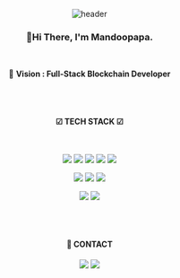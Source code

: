 <div align=center>
  
![header](https://capsule-render.vercel.app/api?type=waving&color=timeGradient&height=280&section=header&text=Mandoopapa&fontSize=80&animation=fadeIn)

### 👋Hi There, I'm Mandoopapa.

  <br>
  
🎯 **Vision : Full-Stack Blockchain Developer**
  
  <br><br>
  
#### ☑ TECH STACK ☑

  <br>
  
  <img src="https://img.shields.io/badge/-HTML-orange?style=flat-square&logo=html5&logoColor=black"/> <img src="https://img.shields.io/badge/-CSS-1572B6?style=flat-square&logo=css3&logoColor=white"/> <img src="https://img.shields.io/badge/-Javascript-F7DF1E?style=flat-square&logo=javascript&logoColor=black"/> <img src="https://img.shields.io/badge/-React-61DAFB?style=flat-square&logo=react&logoColor=black"/> <img src="https://img.shields.io/badge/-Redux-764ABC?style=flat-square&logo=redux&logoColor=white"/>
  
  <img src="https://img.shields.io/badge/-GO%20LANG-00ADD8?style=flat-square&logo=Go&logoColor=white"/>  <img src="https://img.shields.io/badge/-Python-3776AB?style=flat-square&logo=python&logoColor=white"/> <img src="https://img.shields.io/badge/-NodeJS-339933?style=flat-square&logo=node.js&logoColor=white"/>
  
   <img src="https://img.shields.io/badge/-AWS-yellow?style=flat-square&logo=Amazon aws&logoColor=black"/> <img src="https://img.shields.io/badge/-Heroku-430098?style=flat-square&logo=Heroku&logoColor=white"/>
  
  <br><br>
  
#### 📲 CONTACT

<img src="https://img.shields.io/badge/-remonytea@gmail-EA4335?style=flat-square&logo=gmail&logoColor=white"/>
<a href="https://mdpapa.tistory.com"><img src="https://img.shields.io/badge/-ITBlog-black?style=flat-square&logo=dev.to&logoColor=white"/></a>
  </div>
  
<br>
